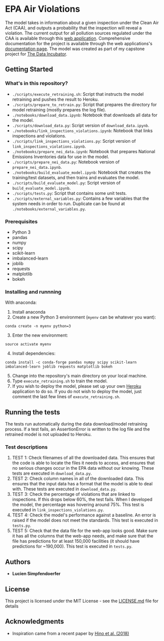 # EPA Air Violations

The model takes in information about a given inspection under the Clean Air Act (CAA), and outputs a probability that the inspection will reveal a violation. The current output for all pollution sources regulated under the CAA is available through this [web application](https://epa-air-violations.herokuapp.com). Comprehensive documentation for the project is available through the web applications's [documentation page](https://epa-air-violations.herokuapp.com/documentation). The model was created as part of my capstone project for [The Data Incubator](https://www.thedataincubator.com). 

## Getting Started

### What's in this repository?
* `./scripts/execute_retraining.sh`: Script that instructs the model retraining and pushes the result to Heroku. 
* `./scripts/prepare_to_retrain.py`: Script that prepares the directory for model retraining (mostly prepares the log file).
* `./notebooks/download_data.ipynb`: Notebook that downloads all data for the model. 
* `./scripts/download_data.py`: Script version of `download_data.ipynb`. 
* `./notebooks/link_inspections_violations.ipynb`: Notebook that links inspections and violations. 
* `./scripts/link_inspections_violations.py`: Script version of `link_inspections_violations.ipynb`. 
* `./notebooks/prepare_nei_data.ipynb`: Notebook that prepares National Emissions Inventories data for use in the model. 
* `./scripts/prepare_nei_data.py`: Notebook version of `prepare_nei_data.ipynb`. 
* `./notebooks/build_evaluate_model.ipynb`: Notebook that creates the training/test datasets, and then trains and evaluates the model. 
* `./scripts/build_evaluate_model.py`: Script version of `build_evaluate_model.ipynb`. 
* `./scripts/tests.py`: Script that contains some unit tests. 
* `./scripts/external_variables.py`: Contains a few variables that the system needs in order to run. Duplicate can be found at `./notebooks/external_variables.py`. 

### Prerequisites
* Python 3
* pandas
* numpy
* scipy
* scikit-learn
* imbalanced-learn
* joblib
* requests
* matplotlib
* bokeh

### Installing and runnning

With anaconda: 
1. Install anaconda
2. Create a new Python 3 environment (`myenv` can be whatever you want):
```
conda create -n myenv python=3
```
3. Enter the new environment: 
```
source activate myenv
```
4. Install dependencies: 
```
conda install -c conda-forge pandas numpy scipy scikit-learn imbalanced-learn joblib requests matplotlib bokeh
```
5. Change into the repository's main directory on your local machine. 
6. Type `execute_retraining.sh` to train the model. 
7. If you wish to deploy the model, please set up your own [Heroku](https://www.heroku.com) application to do so. If you do not wish to deploy the model, just comment the last few lines of `execute_retraining.sh`. 

## Running the tests

The tests run automatically during the data download/model retraining process. If a test fails, an AssertionError is written to the log file and the retrained model is not uploaded to Heroku. 

### Test descriptions

1. TEST 1: Check filenames of all the downloaded data. This ensures that the code is able to locate the files it needs to access, and ensures that no serious changes occur in the EPA data without our knowing. These tests are executed in `download_data.py`. 
2. TEST 2: Check column names in all of the downloaded data. This ensures that the input data has a format that the model is able to deal with. These tests are executed in `download_data.py`. 
3. TEST 3: Check the percentage of violations that are linked to inspections. If this drops below 60%, the test fails. When I developed the model, the percentage was hovering around 75%. This test is executed in `link_inspections_violations.py`. 
4. TEST 4: Check the model's performance against a baseline. An error is raised if the model does not meet the standards. This test is executed in `tests.py`. 
5. TEST 5: Check that the data file for the web-app looks good. Make sure it has all the columns that the web-app needs, and make sure that the file has predictions for at least 150,000 facilities (it should have predictions for ~190,000). This test is executed in `tests.py`. 

## Authors

* **Lucien Simpfendoerfer**

## License

This project is licensed under the MIT License - see the [LICENSE.md](LICENSE.md) file for details

## Acknowledgments

* Inspiration came from a recent paper by [Hino et al. (2018)](https://static1.squarespace.com/static/5bf34064c3c16a648f15d85b/t/5bf3d37503ce64eaeba7bab2/1542706045258/Hino+Benami+Brooks+2018+Machine+learning+for+environmental+monitoring.pdf)

